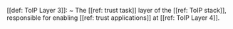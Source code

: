 [[def: ToIP Layer 3]]:
~ The [[ref: trust task]] layer of the [[ref: ToIP stack]], responsible for enabling [[ref: trust applications]] at [[ref: ToIP Layer 4]].


